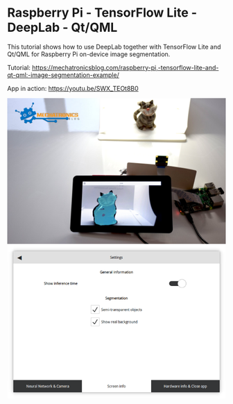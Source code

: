 # Raspberry Pi - TensorFlow Lite - DeepLab - Qt/QML

This tutorial shows how to use DeepLab together with TensorFlow Lite and Qt/QML for Raspberry Pi on-device image segmentation.

Tutorial: https://mechatronicsblog.com/raspberry-pi,-tensorflow-lite-and-qt-qml:-image-segmentation-example/

App in action: https://youtu.be/SWX_TEOt8B0

<img src="/screenshots/App_general.jpg" alt="App general view" width="714"/>
<img src="/screenshots/App_conf_tab1.png" alt="App configuration: Tab 2" width="714"/>
